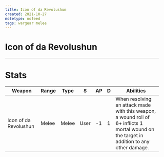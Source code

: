```yaml
---
title: Icon of da Revolushun
created: 2021-10-27
notetype: nofeed
tags: wargear melee
---
```


# Icon of da Revolushun

---

# Stats

| Weapon                | Range | Type  | S    | AP  | D   | Abilities                                                                                                                                 |
| --------------------- | ----- | ----- | ---- | --- | --- | ----------------------------------------------------------------------------------------------------------------------------------------- |
| Icon of da Revolushun | Melee | Melee | User | -1  | 1   | When resolving an attack made with this weapon, a wound roll of 6+ inflicts 1 mortal wound on the target in addition to any other damage. | 
